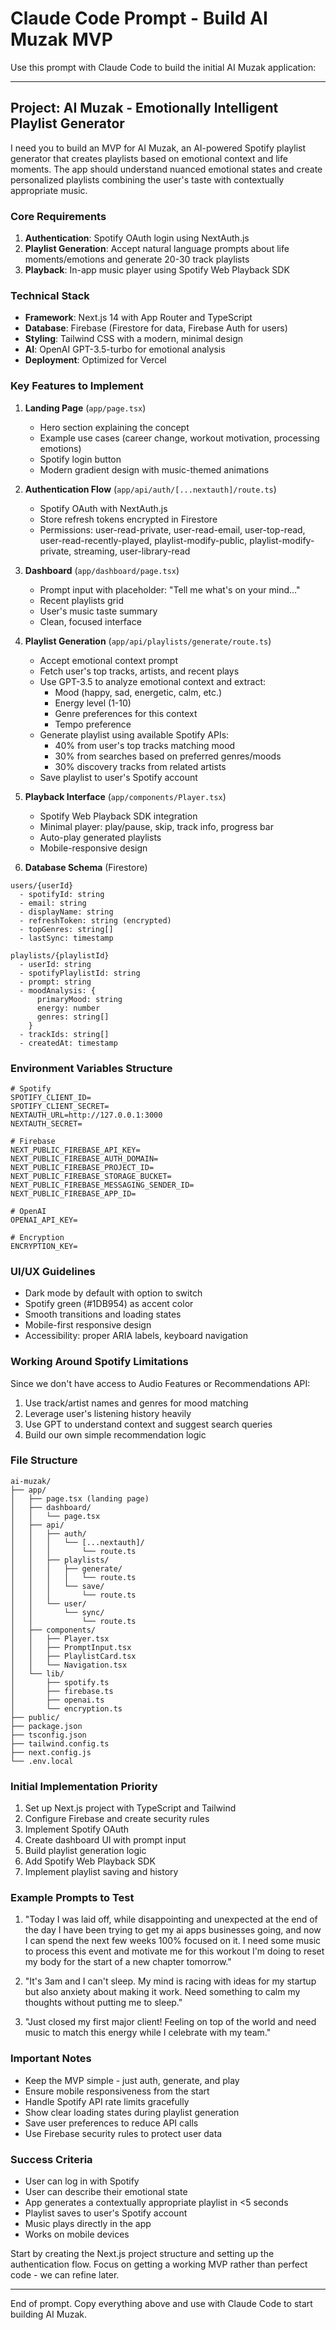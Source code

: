 # Claude Code Prompt - Build AI Muzak MVP

Use this prompt with Claude Code to build the initial AI Muzak application:

---

## Project: AI Muzak - Emotionally Intelligent Playlist Generator

I need you to build an MVP for AI Muzak, an AI-powered Spotify playlist generator that creates playlists based on emotional context and life moments. The app should understand nuanced emotional states and create personalized playlists combining the user's taste with contextually appropriate music.

### Core Requirements

1. **Authentication**: Spotify OAuth login using NextAuth.js
2. **Playlist Generation**: Accept natural language prompts about life moments/emotions and generate 20-30 track playlists
3. **Playback**: In-app music player using Spotify Web Playback SDK

### Technical Stack

- **Framework**: Next.js 14 with App Router and TypeScript
- **Database**: Firebase (Firestore for data, Firebase Auth for users)
- **Styling**: Tailwind CSS with a modern, minimal design
- **AI**: OpenAI GPT-3.5-turbo for emotional analysis
- **Deployment**: Optimized for Vercel

### Key Features to Implement

1. **Landing Page** (`app/page.tsx`)
   - Hero section explaining the concept
   - Example use cases (career change, workout motivation, processing emotions)
   - Spotify login button
   - Modern gradient design with music-themed animations

2. **Authentication Flow** (`app/api/auth/[...nextauth]/route.ts`)
   - Spotify OAuth with NextAuth.js
   - Store refresh tokens encrypted in Firestore
   - Permissions: user-read-private, user-read-email, user-top-read, user-read-recently-played, playlist-modify-public, playlist-modify-private, streaming, user-library-read

3. **Dashboard** (`app/dashboard/page.tsx`)
   - Prompt input with placeholder: "Tell me what's on your mind..."
   - Recent playlists grid
   - User's music taste summary
   - Clean, focused interface

4. **Playlist Generation** (`app/api/playlists/generate/route.ts`)
   - Accept emotional context prompt
   - Fetch user's top tracks, artists, and recent plays
   - Use GPT-3.5 to analyze emotional context and extract:
     - Mood (happy, sad, energetic, calm, etc.)
     - Energy level (1-10)
     - Genre preferences for this context
     - Tempo preference
   - Generate playlist using available Spotify APIs:
     - 40% from user's top tracks matching mood
     - 30% from searches based on preferred genres/moods
     - 30% discovery tracks from related artists
   - Save playlist to user's Spotify account

5. **Playback Interface** (`app/components/Player.tsx`)
   - Spotify Web Playback SDK integration
   - Minimal player: play/pause, skip, track info, progress bar
   - Auto-play generated playlists
   - Mobile-responsive design

6. **Database Schema** (Firestore)
```
users/{userId}
  - spotifyId: string
  - email: string
  - displayName: string
  - refreshToken: string (encrypted)
  - topGenres: string[]
  - lastSync: timestamp

playlists/{playlistId}
  - userId: string
  - spotifyPlaylistId: string
  - prompt: string
  - moodAnalysis: {
      primaryMood: string
      energy: number
      genres: string[]
    }
  - trackIds: string[]
  - createdAt: timestamp
```

### Environment Variables Structure

```env
# Spotify
SPOTIFY_CLIENT_ID=
SPOTIFY_CLIENT_SECRET=
NEXTAUTH_URL=http://127.0.0.1:3000
NEXTAUTH_SECRET=

# Firebase
NEXT_PUBLIC_FIREBASE_API_KEY=
NEXT_PUBLIC_FIREBASE_AUTH_DOMAIN=
NEXT_PUBLIC_FIREBASE_PROJECT_ID=
NEXT_PUBLIC_FIREBASE_STORAGE_BUCKET=
NEXT_PUBLIC_FIREBASE_MESSAGING_SENDER_ID=
NEXT_PUBLIC_FIREBASE_APP_ID=

# OpenAI
OPENAI_API_KEY=

# Encryption
ENCRYPTION_KEY=
```

### UI/UX Guidelines

- Dark mode by default with option to switch
- Spotify green (#1DB954) as accent color
- Smooth transitions and loading states
- Mobile-first responsive design
- Accessibility: proper ARIA labels, keyboard navigation

### Working Around Spotify Limitations

Since we don't have access to Audio Features or Recommendations API:
1. Use track/artist names and genres for mood matching
2. Leverage user's listening history heavily
3. Use GPT to understand context and suggest search queries
4. Build our own simple recommendation logic

### File Structure

```
ai-muzak/
├── app/
│   ├── page.tsx (landing page)
│   ├── dashboard/
│   │   └── page.tsx
│   ├── api/
│   │   ├── auth/
│   │   │   └── [...nextauth]/
│   │   │       └── route.ts
│   │   ├── playlists/
│   │   │   ├── generate/
│   │   │   │   └── route.ts
│   │   │   └── save/
│   │   │       └── route.ts
│   │   └── user/
│   │       └── sync/
│   │           └── route.ts
│   ├── components/
│   │   ├── Player.tsx
│   │   ├── PromptInput.tsx
│   │   ├── PlaylistCard.tsx
│   │   └── Navigation.tsx
│   └── lib/
│       ├── spotify.ts
│       ├── firebase.ts
│       ├── openai.ts
│       └── encryption.ts
├── public/
├── package.json
├── tsconfig.json
├── tailwind.config.ts
├── next.config.js
└── .env.local
```

### Initial Implementation Priority

1. Set up Next.js project with TypeScript and Tailwind
2. Configure Firebase and create security rules
3. Implement Spotify OAuth
4. Create dashboard UI with prompt input
5. Build playlist generation logic
6. Add Spotify Web Playback SDK
7. Implement playlist saving and history

### Example Prompts to Test

1. "Today I was laid off, while disappointing and unexpected at the end of the day I have been trying to get my ai apps businesses going, and now I can spend the next few weeks 100% focused on it. I need some music to process this event and motivate me for this workout I'm doing to reset my body for the start of a new chapter tomorrow."

2. "It's 3am and I can't sleep. My mind is racing with ideas for my startup but also anxiety about making it work. Need something to calm my thoughts without putting me to sleep."

3. "Just closed my first major client! Feeling on top of the world and need music to match this energy while I celebrate with my team."

### Important Notes

- Keep the MVP simple - just auth, generate, and play
- Ensure mobile responsiveness from the start
- Handle Spotify API rate limits gracefully
- Show clear loading states during playlist generation
- Save user preferences to reduce API calls
- Use Firebase security rules to protect user data

### Success Criteria

- User can log in with Spotify
- User can describe their emotional state
- App generates a contextually appropriate playlist in <5 seconds
- Playlist saves to user's Spotify account
- Music plays directly in the app
- Works on mobile devices

Start by creating the Next.js project structure and setting up the authentication flow. Focus on getting a working MVP rather than perfect code - we can refine later.

---

End of prompt. Copy everything above and use with Claude Code to start building AI Muzak.
